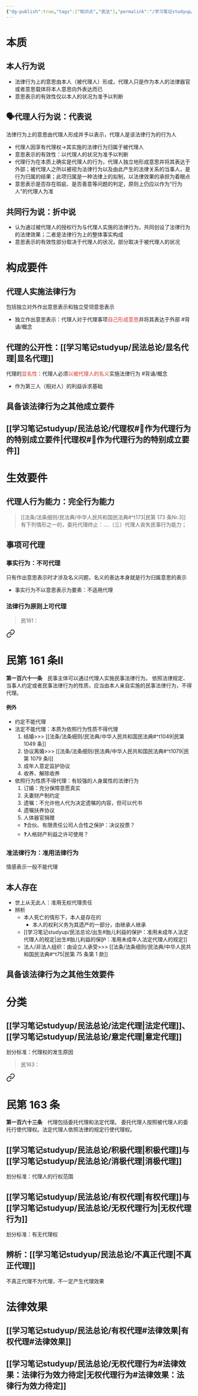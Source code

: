 ```yaml
---
{"dg-publish":true,"tags":["知识点","民法"],"permalink":"/学习笔记studyup/民法总论/代理行为/","dgPassFrontmatter":true,"created":"2024-11-18T19:29:14.334+08:00","updated":"2024-11-19T10:04:43.041+08:00"}
---
```


# 本质
## 本人行为说
- 法律行为上的意思由本人（被代理人）形成，代理人只是作为本人的法律器官或者意思载体将本人意思向外表达而已
- 意思表示的有效性仅以本人的状况为准予以判断
## 🗣️代理人行为说：代表说
法律行为上的意思由代理人形成并予以表示，代理人是该法律行为的行为人
- 代理人因享有代理权→其实施的法律行为归属于被代理人
- 意思表示的有效性：以代理人的状况为准予以判断
- 代理行为在本质上确实是代理人的行为，代理人独立地形成意思并将其表达于外部；被代理人之所以被视为法律行为以及由此产生的法律关系的当事人，是行为归属的结果；此项归属是⼀种法律上的拟制，以法律效果的承担为着眼点
- 意思表示是否存在瑕疵、是否善意等问题的判定，原则上仍应以作为“行为人”的代理人为准
## 共同行为说：折中说
- 认为通过被代理人的授权行为与代理人实施的法律行为，共同创设了法律行为的法律效果；二者是法律行为上的整体事实构成
- 意思表示的有效性部分取决于代理人的状况，部分取决于被代理人的状况
# 构成要件
## 代理人实施法律行为
包括独立对外作出意思表示和独立受领意思表示
- 独立作出意思表示：代理人对于代理事项<font color="#d83931">自己形成意思</font>并将其表达于外部 #背诵/概念 
## 代理的公开性：[[学习笔记studyup/民法总论/显名代理\|显名代理]]
代理的<font color="#d83931">显名性</font>：代理人必须<font color="#d83931">以被代理人的名义</font>实施法律行为 #背诵/概念 
- 作为第三人（相对人）的利益诉求基础
## 具备该法律行为之其他成立要件
## [[学习笔记studyup/民法总论/代理权#🐨作为代理行为的特别成立要件\|代理权#🐨作为代理行为的特别成立要件]]
# 生效要件
## 代理人行为能力：完全行为能力
> [[法条/法条细则/民法典/中华人民共和国民法典#^t173\|民第 173 条Nr.3]] 有下列情形之一的，委托代理终止：....（三）代理人丧失民事行为能力；
## 事项可代理
### 事实行为：不可代理
只有作出意思表示时才涉及名义问题，名义的表达本身就是行为归属意思的表示
- 事实行为不以意思表示为要素：不适用代理
### 法律行为原则上可代理
>民161： 
<div class="transclusion internal-embed is-loaded"><a class="markdown-embed-link" href="/////#t161" aria-label="Open link"><svg xmlns="http://www.w3.org/2000/svg" width="24" height="24" viewBox="0 0 24 24" fill="none" stroke="currentColor" stroke-width="2" stroke-linecap="round" stroke-linejoin="round" class="svg-icon lucide-link"><path d="M10 13a5 5 0 0 0 7.54.54l3-3a5 5 0 0 0-7.07-7.07l-1.72 1.71"></path><path d="M14 11a5 5 0 0 0-7.54-.54l-3 3a5 5 0 0 0 7.07 7.07l1.71-1.71"></path></svg></a><div class="markdown-embed">

<div class="markdown-embed-title">

# 民第 161 条Ⅱ

</div>


**第一百六十一条**　民事主体可以通过代理人实施民事法律行为。
依照法律规定、当事人约定或者民事法律行为的性质，应当由本人亲自实施的民事法律行为，不得代理。 

</div></div>

#### 例外
- 约定不能代理
- 法定不能代理：本质为依照行为性质不得代理
	1. 结婚>>> [[法条/法条细则/民法典/中华人民共和国民法典#^t1049\|民第 1049 条]]
	2. 协议离婚>>> [[法条/法条细则/民法典/中华人民共和国民法典#^t1079\|民第 1079 条Ⅰ]]
	3. 成年人意定监护协议
	4. 收养、解除收养
- 依照行为性质不得代理：有较强的人身属性的法律行为
	1. 订婚：充分保障意愿真实
	2. 夫妻财产制约定
	3. 遗嘱：不允许他人代为决定遗嘱的内容，但可以代书
	4. 遗嘱扶养协议
	5. 人体器官捐赠
	- ❓合伙、有限责任公司人合性之保护：决议投票？
	- ❓人格财产利益之许可使用？
### 准法律行为：准用法律行为
情感表示一般不能代理
## 本人存在
- 世上从无此人：准用无权代理责任
- 辨析
	- 本人死亡的情形下，本人是存在的
		- 本人的权利义务为其遗产的一部分，由继承人继承
	- [[学习笔记studyup/民法总论/出生#胎儿利益的保护：准用未成年人法定代理人的规定\|出生#胎儿利益的保护：准用未成年人法定代理人的规定]]
	- 法人/非法人组织：由设立人承受>>> [[法条/法条细则/民法典/中华人民共和国民法典#^t75\|民第 75 条第 1 款]]
## 具备该法律行为之其他生效要件
# 分类
## [[学习笔记studyup/民法总论/法定代理\|法定代理]]、[[学习笔记studyup/民法总论/意定代理\|意定代理]] 
划分标准：代理权的发生原因
>民163： 
<div class="transclusion internal-embed is-loaded"><a class="markdown-embed-link" href="/////#t163" aria-label="Open link"><svg xmlns="http://www.w3.org/2000/svg" width="24" height="24" viewBox="0 0 24 24" fill="none" stroke="currentColor" stroke-width="2" stroke-linecap="round" stroke-linejoin="round" class="svg-icon lucide-link"><path d="M10 13a5 5 0 0 0 7.54.54l3-3a5 5 0 0 0-7.07-7.07l-1.72 1.71"></path><path d="M14 11a5 5 0 0 0-7.54-.54l-3 3a5 5 0 0 0 7.07 7.07l1.71-1.71"></path></svg></a><div class="markdown-embed">

<div class="markdown-embed-title">

# 民第 163 条

</div>


**第一百六十三条**　代理包括委托代理和法定代理。
委托代理人按照被代理人的委托行使代理权。法定代理人依照法律的规定行使代理权。 

</div></div>

## [[学习笔记studyup/民法总论/积极代理\|积极代理]]与[[学习笔记studyup/民法总论/消极代理\|消极代理]]
划分标准：代理人的行权范围
## [[学习笔记studyup/民法总论/有权代理\|有权代理]]与[[学习笔记studyup/民法总论/无权代理行为\|无权代理行为]]
划分标准：有无代理权
## 辨析：[[学习笔记studyup/民法总论/不真正代理\|不真正代理]]
不真正代理不为代理，不一定产生代理效果
# 法律效果
## [[学习笔记studyup/民法总论/有权代理#法律效果\|有权代理#法律效果]]
## [[学习笔记studyup/民法总论/无权代理行为#法律效果：法律行为效力待定\|无权代理行为#法律效果：法律行为效力待定]]
